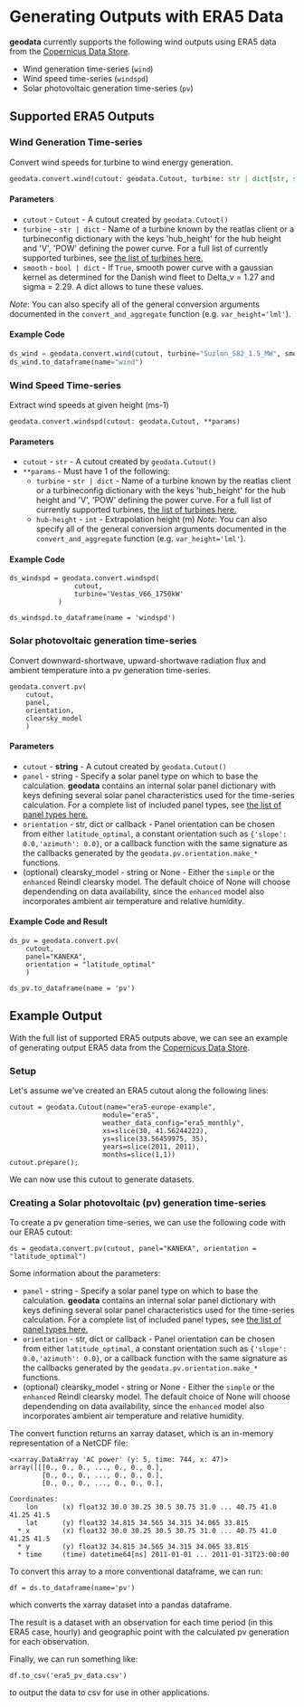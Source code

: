 # Generating Outputs with ERA5 Data

<!-- We may need to overhaul this section after the model module becomes stable! -->

**geodata** currently supports the following wind outputs using ERA5 data from the [Copernicus Data Store](https://cds.climate.copernicus.eu/cdsapp#!/dataset/reanalysis-era5-single-levels?tab=overview).

* Wind generation time-series (`wind`)
* Wind speed time-series (`windspd`)
* Solar photovoltaic generation time-series (`pv`)

## Supported ERA5 Outputs

### Wind Generation Time-series

Convert wind speeds for turbine to wind energy generation.

```python
geodata.convert.wind(cutout: geodata.Cutout, turbine: str | dict[str, str], smooth: bool = False)
```

#### Parameters

* `cutout` - `Cutout` -  A cutout created by `geodata.Cutout()`
* `turbine` - `str | dict` - Name of a turbine known by the reatlas client or a turbineconfig dictionary with the keys 'hub_height' for the hub height and 'V', 'POW' defining the power curve.  For a full list of currently supported turbines, see [the list of turbines here.](https://github.com/GeodataTools/geodata/tree/master/src/geodata/resources/windturbine)
* `smooth` - `bool | dict` - If `True`, smooth power curve with a gaussian kernel as determined for the Danish wind fleet to Delta_v = 1.27 and sigma = 2.29. A dict allows to tune these values.

*Note*: You can also specify all of the general conversion arguments documented in the `convert_and_aggregate` function (e.g. `var_height='lml'`).

#### Example Code

```python
ds_wind = geodata.convert.wind(cutout, turbine="Suzlon_S82_1.5_MW", smooth=True)
ds_wind.to_dataframe(name="wind")
```

### Wind Speed Time-series

Extract wind speeds at given height (ms-1)


```
geodata.convert.windspd(cutout: geodata.Cutout, **params)
```

#### Parameters

* `cutout` - `str` -  A cutout created by `geodata.Cutout()`
* `**params` - Must have 1 of the following:
    - `turbine` - `str | dict` - Name of a turbine known by the reatlas client or a turbineconfig dictionary with the keys 'hub_height' for the hub height and 'V', 'POW' defining the power curve.  For a full list of currently supported turbines, [the list of turbines here.](https://github.com/GeodataTools/geodata/tree/master/src/geodata/resources/windturbine)
    - `hub-height` - `int` - Extrapolation height (m)
*Note*: You can also specify all of the general conversion arguments documented in the `convert_and_aggregate` function (e.g. `var_height='lml'`).
#### Example Code

```
ds_windspd = geodata.convert.windspd(
                cutout,
                turbine='Vestas_V66_1750kW'
            )

ds_windspd.to_dataframe(name = 'windspd')
```


### Solar photovoltaic generation time-series

Convert downward-shortwave, upward-shortwave radiation flux and ambient temperature into a pv generation time-series.

```
geodata.convert.pv(
    cutout,
    panel,
    orientation,
    clearsky_model
    )
```

#### Parameters

* `cutout` - **string** -  A cutout created by `geodata.Cutout()`
* `panel` - string - Specify a solar panel type on which to base the calculation.  **geodata** contains an internal solar panel dictionary with keys defining several solar panel characteristics used for the time-series calculation.  For a complete list of included panel types, see [the list of panel types here.](https://github.com/east-winds/geodata/tree/master/geodata/resources/solarpanel)
* `orientation` - str, dict or callback - Panel orientation can be chosen from either `latitude_optimal`, a constant orientation such as `{'slope': 0.0,'azimuth': 0.0}`,  or a callback function with the same signature as the callbacks generated by the `geodata.pv.orientation.make_*` functions.
* (optional) clearsky_model - string or None - 	Either the `simple` or the `enhanced` Reindl clearsky model. The default choice of None will choose dependending on data availability, since the `enhanced` model also incorporates ambient air temperature and relative humidity.

#### Example Code and Result

```
ds_pv = geodata.convert.pv(
    cutout,
    panel="KANEKA",
    orientation = "latitude_optimal"
    )

ds_pv.to_dataframe(name = 'pv')
```

## Example Output

With the full list of supported ERA5 outputs above, we can see an example of generating output ERA5 data from the [Copernicus Data Store](https://cds.climate.copernicus.eu/cdsapp#!/dataset/reanalysis-era5-single-levels?tab=overview).


### Setup

Let's assume we've created an ERA5 cutout along the following lines:

```
cutout = geodata.Cutout(name="era5-europe-example",
                       module="era5",
                       weather_data_config="era5_monthly",
                       xs=slice(30, 41.56244222),
                       ys=slice(33.56459975, 35),
                       years=slice(2011, 2011),
                       months=slice(1,1))
cutout.prepare();
```

We can now use this cutout to generate datasets.

### Creating a Solar photovoltaic (pv) generation time-series

To create a pv generation time-series, we can use the following code with our ERA5 cutout:


```
ds = geodata.convert.pv(cutout, panel="KANEKA", orientation = "latitude_optimal")
```

Some information about the parameters:
* `panel` - string - Specify a solar panel type on which to base the calculation.  **geodata** contains an internal solar panel dictionary with keys defining several solar panel characteristics used for the time-series calculation.  For a complete list of included panel types, see [the list of panel types here.](https://github.com/east-winds/geodata/tree/master/geodata/resources/solarpanel)
* `orientation` - str, dict or callback - Panel orientation can be chosen from either `latitude_optimal`, a constant orientation such as `{'slope': 0.0,'azimuth': 0.0}`,  or a callback function with the same signature as the callbacks generated by the `geodata.pv.orientation.make_*` functions.
* (optional) clearsky_model - string or None - 	Either the `simple` or the `enhanced` Reindl clearsky model. The default choice of None will choose dependending on data availability, since the `enhanced` model also incorporates ambient air temperature and relative humidity.


The convert function returns an xarray dataset, which is an in-memory representation of a NetCDF file:

```
<xarray.DataArray 'AC power' (y: 5, time: 744, x: 47)>
array([[[0., 0., 0., ..., 0., 0., 0.],
        [0., 0., 0., ..., 0., 0., 0.],
        [0., 0., 0., ..., 0., 0., 0.],

Coordinates:
    lon      (x) float32 30.0 30.25 30.5 30.75 31.0 ... 40.75 41.0 41.25 41.5
    lat      (y) float32 34.815 34.565 34.315 34.065 33.815
  * x        (x) float32 30.0 30.25 30.5 30.75 31.0 ... 40.75 41.0 41.25 41.5
  * y        (y) float32 34.815 34.565 34.315 34.065 33.815
  * time     (time) datetime64[ns] 2011-01-01 ... 2011-01-31T23:00:00
```

To convert this array to a more conventional dataframe, we can run:

```
df = ds.to_dataframe(name='pv')
```

which converts the xarray dataset into a pandas dataframe.  


The result is a dataset with an observation for each time period (in this ERA5 case, hourly) and geographic point with the calculated pv generation for each observation.

Finally, we can run something like:

```
df.to_csv('era5_pv_data.csv')
```

to output the data to csv for use in other applications.





